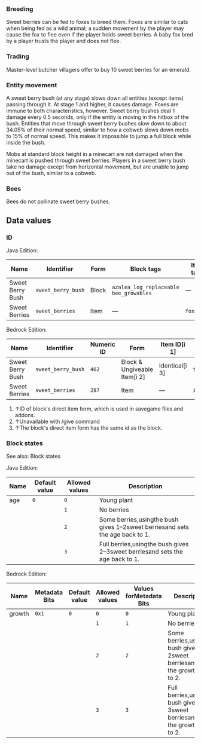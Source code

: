 ### Breeding
Sweet berries can be fed to foxes to breed them. Foxes are similar to cats when being fed as a wild animal; a sudden movement by the player may cause the fox to flee even if the player holds sweet berries. A baby fox bred by a player trusts the player and does not flee.

### Trading
Master-level butcher villagers offer to buy 10 sweet berries for an emerald.

### Entity movement
A sweet berry bush (at any stage) slows down all entities (except items) passing through it. At stage 1 and higher, it causes damage. Foxes are immune to both characteristics, however. Sweet berry bushes deal 1 damage every 0.5 seconds, only if the entity is moving in the hitbox of the bush. Entities that move through sweet berry bushes slow down to about 34.05% of their normal speed, similar to how a cobweb slows down mobs to 15% of normal speed. This makes it impossible to jump a full block while inside the bush.

Mobs at standard block height in a minecart are not damaged when the minecart is pushed through sweet berries. Players in a sweet berry bush take no damage except from horizontal movement, but are unable to jump out of the bush, similar to a cobweb.

### Bees
Bees do not pollinate sweet berry bushes.

## Data values
### ID
Java Edition:

| Name             | Identifier         | Form  | Block tags                                   | Item tags  | Translation key                    |
|------------------|--------------------|-------|----------------------------------------------|------------|------------------------------------|
| Sweet Berry Bush | `sweet_berry_bush` | Block | `azalea_log_replaceable`<br/>`bee_growables` | —          | `block.minecraft.sweet_berry_bush` |
| Sweet Berries    | `sweet_berries`    | Item  | —                                            | `fox_food` | `item.minecraft.sweet_berries`     |

Bedrock Edition:

| Name             | Identifier         | Numeric ID | Form                         | Item ID[i 1]   | Translation key              |
|------------------|--------------------|------------|------------------------------|----------------|------------------------------|
| Sweet Berry Bush | `sweet_berry_bush` | `462`      | Block & Ungiveable Item[i 2] | Identical[i 3] | `tile.sweet_berry_bush.name` |
| Sweet Berries    | `sweet_berries`    | `287`      | Item                         | —              | `item.sweet_berries.name`    |

1. ↑ID of block's direct item form, which is used in savegame files and addons.
2. ↑Unavailable with /give command
3. ↑The block's direct item form has the same id as the block.

### Block states
See also: Block states

Java Edition:

| Name | Default value | Allowed values | Description                                                                  |
|------|---------------|----------------|------------------------------------------------------------------------------|
| age  | `0`           | `0`            | Young plant                                                                  |
|      |               | `1`            | No berries                                                                   |
|      |               | `2`            | Some berries,usingthe bush gives 1–2sweet berriesand sets the age back to 1. |
|      |               | `3`            | Full berries,usingthe bush gives 2–3sweet berriesand sets the age back to 1. |

Bedrock Edition:

| Name   | Metadata Bits | Default value | Allowed values | Values forMetadata Bits | Description                                                                     |
|--------|---------------|---------------|----------------|-------------------------|---------------------------------------------------------------------------------|
| growth | `0x1`         | `0`           | `0`            | `0`                     | Young plant                                                                     |
|        |               |               | `1`            | `1`                     | No berries                                                                      |
|        |               |               | `2`            | `2`                     | Some berries,usingthe bush gives 1–2sweet berriesand sets the growth back to 2. |
|        |               |               | `3`            | `3`                     | Full berries,usingthe bush gives 2–3sweet berriesand sets the growth back to 2. |




